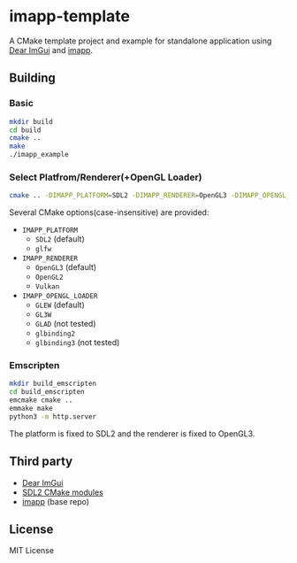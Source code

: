 # imapp-template

A CMake template project and example for standalone application using [Dear ImGui](https://github.com/ocornut/imgui) and [imapp](https://github.com/remyroez/imapp).

## Building

### Basic

```sh
mkdir build
cd build
cmake ..
make
./imapp_example
```

### Select Platfrom/Renderer(+OpenGL Loader)

```sh
cmake .. -DIMAPP_PLATFORM=SDL2 -DIMAPP_RENDERER=OpenGL3 -DIMAPP_OPENGL_LOADER=GLEW
```

Several CMake options(case-insensitive) are provided:

- `IMAPP_PLATFORM`
    - `SDL2` (default)
    - `glfw`
- `IMAPP_RENDERER`
    - `OpenGL3` (default)
    - `OpenGL2`
    - `Vulkan`
- `IMAPP_OPENGL_LOADER`
    - `GLEW` (default)
    - `GL3W`
    - `GLAD` (not tested)
    - `glbinding2`
    - `glbinding3` (not tested)

### Emscripten

```sh
mkdir build_emscripten
cd build_emscripten
emcmake cmake ..
emmake make
python3 -m http.server
```

The platform is fixed to SDL2 and the renderer is fixed to OpenGL3.

## Third party

- [Dear ImGui](https://github.com/ocornut/imgui)
- [SDL2 CMake modules](https://github.com/aminosbh/sdl2-cmake-modules)
- [imapp](https://github.com/remyroez/imapp) (base repo)

## License

MIT License
